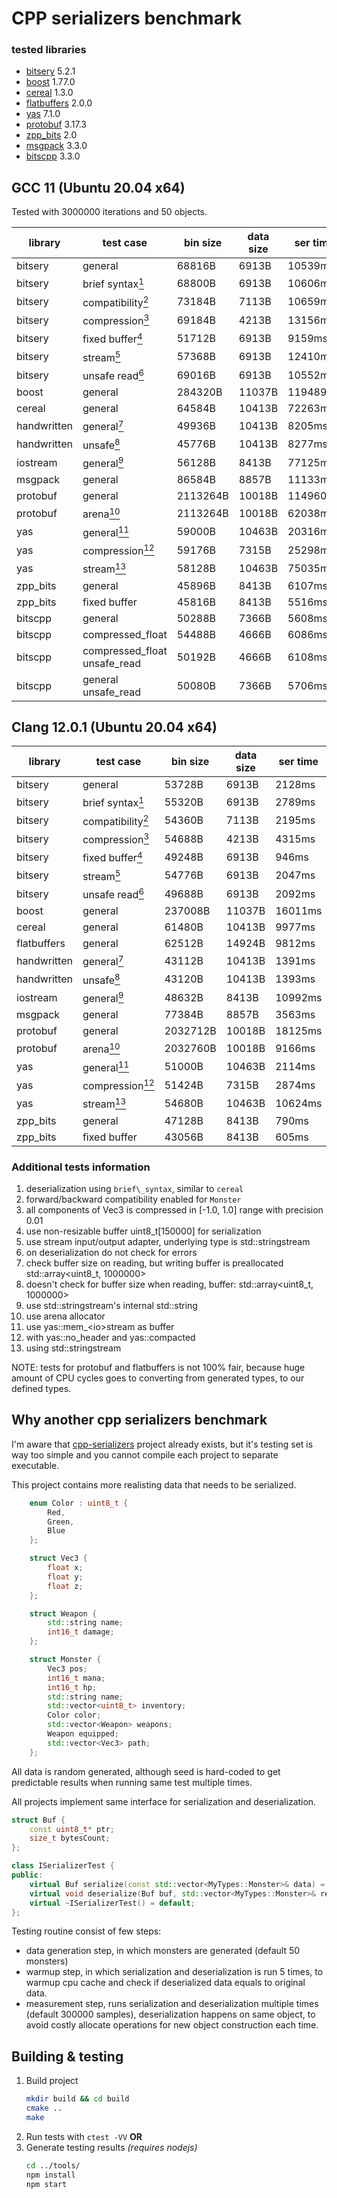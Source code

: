 # CPP serializers benchmark

### tested libraries
* [bitsery](https://github.com/fraillt/bitsery) 5.2.1
* [boost](https://www.boost.org/) 1.77.0
* [cereal](https://uscilab.github.io/cereal/) 1.3.0
* [flatbuffers](https://google.github.io/flatbuffers/) 2.0.0
* [yas](https://github.com/niXman/yas) 7.1.0
* [protobuf](https://developers.google.com/protocol-buffers/) 3.17.3
* [zpp_bits](https://github.com/eyalz800/zpp_bits) 2.0
* [msgpack](https://github.com/msgpack/msgpack-c) 3.3.0
* [bitscpp](https://github.com/Drwalin/bitscpp) 3.3.0

## GCC 11 (Ubuntu 20.04 x64)

Tested with 3000000 iterations and 50 objects.

| library     | test case                                                  | bin size | data size | ser time | des time |
| ----------- | ---------------------------------------------------------- | -------- | --------- | -------- | -------- |
| bitsery     | general                                                    | 68816B   | 6913B     | 10539ms  | 11348ms  |
| bitsery     | brief syntax[<sup>1</sup>](#additional-tests-information)  | 68800B   | 6913B     | 10606ms  | 10039ms  |
| bitsery     | compatibility[<sup>2</sup>](#additional-tests-information) | 73184B   | 7113B     | 10659ms  | 11578ms  |
| bitsery     | compression[<sup>3</sup>](#additional-tests-information)   | 69184B   | 4213B     | 13156ms  | 13248ms  |
| bitsery     | fixed buffer[<sup>4</sup>](#additional-tests-information)  | 51712B   | 6913B     | 9159ms   | 11326ms  |
| bitsery     | stream[<sup>5</sup>](#additional-tests-information)        | 57368B   | 6913B     | 12410ms  | 44351ms  |
| bitsery     | unsafe read[<sup>6</sup>](#additional-tests-information)   | 69016B   | 6913B     | 10552ms  | 11995ms  |
| boost       | general                                                    | 284320B  | 11037B    | 119489ms | 96336ms  |
| cereal      | general                                                    | 64584B   | 10413B    | 72263ms  | 62823ms  |
| handwritten | general[<sup>7</sup>](#additional-tests-information)       | 49936B   | 10413B    | 8205ms   | 8470ms   |
| handwritten | unsafe[<sup>8</sup>](#additional-tests-information)        | 45776B   | 10413B    | 8277ms   | 5924ms   |
| iostream    | general[<sup>9</sup>](#additional-tests-information)       | 56128B   | 8413B     | 77125ms  | 95702ms  |
| msgpack     | general                                                    | 86584B   | 8857B     | 11133ms  | 82820ms  |
| protobuf    | general                                                    | 2113264B | 10018B    | 114960ms | 142434ms |
| protobuf    | arena[<sup>10</sup>](#additional-tests-information)        | 2113264B | 10018B    | 62038ms  | 87675ms  |
| yas         | general[<sup>11</sup>](#additional-tests-information)      | 59000B   | 10463B    | 20316ms  | 14543ms  
| yas         | compression[<sup>12</sup>](#additional-tests-information)  | 59176B   | 7315B     | 25298ms  | 16531ms  |
| yas         | stream[<sup>13</sup>](#additional-tests-information)       | 58128B   | 10463B    | 75035ms  | 75795ms  |
| zpp_bits    | general                                                    | 45896B   | 8413B     | 6107ms   | 6445ms   |
| zpp_bits    | fixed buffer                                               | 45816B   | 8413B     | 5516ms   | 6218ms   |
| bitscpp     | general                                                    | 50288B   | 7366B     | 5608ms   | 12177ms  |
| bitscpp     | compressed_float                                           | 54488B   | 4666B     | 6086ms   | 12529ms  |
| bitscpp     | compressed_float unsafe_read                               | 50192B   | 4666B     | 6108ms   | 8172ms   |
| bitscpp     | general unsafe_read                                        | 50080B   | 7366B     | 5706ms   | 7950ms   |


## Clang 12.0.1 (Ubuntu 20.04 x64)

| library     | test case                                                  | bin size | data size | ser time | des time |
| ----------- | ---------------------------------------------------------- | -------- | --------- | -------- | -------- |
| bitsery     | general                                                    | 53728B   | 6913B     | 2128ms   | 1832ms   |
| bitsery     | brief syntax[<sup>1</sup>](#additional-tests-information)  | 55320B   | 6913B     | 2789ms   | 2071ms   |
| bitsery     | compatibility[<sup>2</sup>](#additional-tests-information) | 54360B   | 7113B     | 2195ms   | 1953ms   |
| bitsery     | compression[<sup>3</sup>](#additional-tests-information)   | 54688B   | 4213B     | 4315ms   | 4181ms   |
| bitsery     | fixed buffer[<sup>4</sup>](#additional-tests-information)  | 49248B   | 6913B     | 946ms    | 1941ms   |
| bitsery     | stream[<sup>5</sup>](#additional-tests-information)        | 54776B   | 6913B     | 2047ms   | 6089ms   |
| bitsery     | unsafe read[<sup>6</sup>](#additional-tests-information)   | 49688B   | 6913B     | 2092ms   | 1162ms   |
| boost       | general                                                    | 237008B  | 11037B    | 16011ms  | 13017ms  |
| cereal      | general                                                    | 61480B   | 10413B    | 9977ms   | 8565ms   |
| flatbuffers | general                                                    | 62512B   | 14924B    | 9812ms   | 3472ms   |
| handwritten | general[<sup>7</sup>](#additional-tests-information)       | 43112B   | 10413B    | 1391ms   | 1321ms   |
| handwritten | unsafe[<sup>8</sup>](#additional-tests-information)        | 43120B   | 10413B    | 1393ms   | 1212ms   |
| iostream    | general[<sup>9</sup>](#additional-tests-information)       | 48632B   | 8413B     | 10992ms  | 12771ms  |
| msgpack     | general                                                    | 77384B   | 8857B     | 3563ms   | 14705ms  |
| protobuf    | general                                                    | 2032712B | 10018B    | 18125ms  | 20211ms  |
| protobuf    | arena[<sup>10</sup>](#additional-tests-information)        | 2032760B | 10018B    | 9166ms   | 11378ms  |
| yas         | general[<sup>11</sup>](#additional-tests-information)      | 51000B   | 10463B    | 2114ms   | 1558ms   |
| yas         | compression[<sup>12</sup>](#additional-tests-information)  | 51424B   | 7315B     | 2874ms   | 2739ms   |
| yas         | stream[<sup>13</sup>](#additional-tests-information)       | 54680B   | 10463B    | 10624ms  | 10604ms  |
| zpp_bits    | general                                                    | 47128B   | 8413B     | 790ms    | 715ms    |
| zpp_bits    | fixed buffer                                               | 43056B   | 8413B     | 605ms    | 694ms    |

### Additional tests information

1. deserialization using `brief\_syntax`, similar to `cereal`
2. forward\/backward compatibility enabled for `Monster`
3. all components of Vec3 is compressed in \[-1.0, 1.0\] range with precision 0.01
4. use non-resizable buffer uint8\_t\[150000\] for serialization
5. use stream input\/output adapter, underlying type is std::stringstream
6. on deserialization do not check for errors
7. check buffer size on reading, but writing buffer is preallocated std::array&lt;uint8\_t, 1000000&gt;
8. doesn't check for buffer size when reading, buffer: std::array&lt;uint8\_t, 1000000&gt;
9. use std::stringstream's internal std::string
10. use arena allocator
11. use yas::mem\_&lt;io&gt;stream as buffer
12. with yas::no\_header and yas::compacted
13. using std::stringstream

NOTE: tests for protobuf and flatbuffers is not 100% fair, because huge amount of CPU cycles goes to converting from generated types, to our defined types.

## Why another cpp serializers benchmark

I'm aware that [cpp-serializers](https://github.com/thekvs/cpp-serializers) project already exists, but it's testing set is way too simple and you cannot compile each project to separate executable.

This project contains more realisting data that needs to be serialized.
```cpp
    enum Color : uint8_t {
        Red,
        Green,
        Blue
    };

    struct Vec3 {
        float x;
        float y;
        float z;
    };

    struct Weapon {
        std::string name;
        int16_t damage;
    };

    struct Monster {
        Vec3 pos;
        int16_t mana;
        int16_t hp;
        std::string name;
        std::vector<uint8_t> inventory;
        Color color;
        std::vector<Weapon> weapons;
        Weapon equipped;
        std::vector<Vec3> path;
    };
```

All data is random generated, although seed is hard-coded to get predictable results when running same test multiple times.

All projects implement same interface for serialization and deserialization.
```cpp
struct Buf {
    const uint8_t* ptr;
    size_t bytesCount;
};

class ISerializerTest {
public:
    virtual Buf serialize(const std::vector<MyTypes::Monster>& data) = 0;
    virtual void deserialize(Buf buf, std::vector<MyTypes::Monster>& res) = 0;
    virtual ~ISerializerTest() = default;
};
```

Testing routine consist of few steps:
* data generation step, in which monsters are generated (default 50 monsters)
* warmup step, in which serialization and deserialization is run 5 times, to warmup cpu cache and check if deserialized data equals to original data.
* measurement step, runs serialization and deserialization multiple times (default 300000 samples),
  deserialization happens on same object, to avoid costly allocate operations for new object construction each time.

## Building & testing

1. Build project
    ```bash
    mkdir build && cd build
    cmake ..
    make
    ```
2. Run tests with `ctest -VV` **OR**
3. Generate testing results *(requires nodejs)*
    ```bash
    cd ../tools/
    npm install
    npm start
    ```
